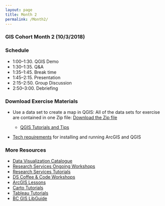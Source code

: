 ```yaml
---
layout: page
title: Month 2
permalink: /Month2/
---
```

### GIS Cohort Month 2 (10/3/2018)

### Schedule

* 1:00–1:30. QGIS Demo
* 1:30–1:35. Q&A
* 1:35–1:45. Break time
* 1:45–2:15. Presentation
* 2:15–2:50. Group Discussion
* 2:50–3:00. Debriefing


### Download Exercise Materials

* Use a data set to create a map in QGIS: All of the data sets for exercise are contained in one Zip file: [Download the Zip file](https://github.com/BCDigSchol/BostonCollegeGISCohort/blob/master/Week1/GIS%20Cohort%201%20Data.zip?raw=true)

  - [QGIS Tutorials and Tips](https://www.qgistutorials.com/en/)

* [Tech requirements](https://docs.google.com/document/d/1hC_9KEJesW5sKq8qvlL-5xJa3VoOjgDc3_Hp_GUxuPE/edit) for installing and running ArcGIS and QGIS


### More Resources
* [Data Visualization Catalogue](https://datavizcatalogue.com/)
* [Research Services Ongoing Workshops](http://www.bc.edu/offices/researchservices/tutorials.html)
* [Research Services Tutorials](http://capricorn.bc.edu/tutorials/)
* [DS Coffee & Code Workshops](http://capricorn.bc.edu/tutorials/)
* [ArcGIS Lessons](https://learn.arcgis.com/en/)
* [Carto Tutorials](https://carto.com/docs/tutorials/)
* [Tableau Tutorials](https://www.tableau.com/learn/training)
* [BC GIS LibGuide](https://libguides.bc.edu/gis)
